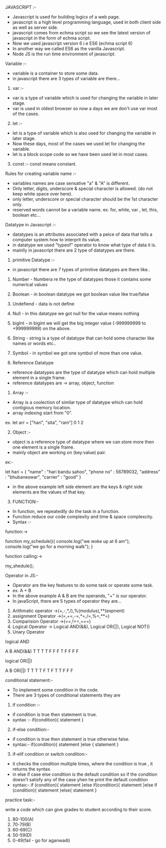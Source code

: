 JAVASCRIPT :- 

- Javascript is used for building logics of a web page. 
- javascript is a high level programming language, used in both client side as well as server side. 
- javascript comes from echma script so we see the latest version of javascript in the form of echma script. 
- Now we used javascript version 6 i.e ES6 (echma script 6)
- In another way we called ES6 as the vanilla Javascript.
- Node JS is the run time environment of javascript. 

Variable :- 

- variable is a container to store some data.
- in javascript there are 3 types of variable are there...

1. var :-

- var is a type of variable which is used for changing the variable in later stage. 
- var is used in oldest browser so now a days we are don't use var most of the cases. 

2. let :- 

- let is a type of variable which is also used for changing the variable in later stage.
- Now these days, most of the cases we used let for changing the variable.
- let is a block scope code so we have been used let in most cases. 

3. const :- const means constant. 

Rules for creating variable name :- 

- variables names are case sensative "a" & "A" is different.
- Only letter, digits, underscore & special character is allowed. (do not keep white space over here).
- only letter, underscore or special character should be the 1st character only. 
- reserved words cannot be a variable name. 
ex. for, while, var , let, this, boolean etc... 

Datatype in Javascript :- 

- datatypes is an attributes associated with a peice of data that tells a computer system how to interprit its value. 
- in datatype we used "typeof" operator to know what type of data it is. 
- mainlly in javascript there are 2 type of datatypes are there. 

1. primitive Datatype :- 

- in javascript there are 7 types of primitive datatypes are there like..

1. Number - Numbera re the type of datatypes those it contains some numerical values
2. Boolean - in boolean datatype we got boolean value like true/false
3. Undefiend - data is not define
4. Null - in this datatype we got null for the value means nothing
5. bigInt - in bigint we will get the big integer value (-999999999 to +999999999) on the above.
6. String - string is a type of datatype that can hold some character like names or words etc.. 
7. Symbol - in symbol we got one symbol of more than one value.

2. Reference Datatype

- reference datatypes are the type of datatype which can hold multiple element in a single frame.
- reference datatypes are -> array, object, function

1. Array :- 

- Array is a coolection of similar type of datatype which can hold contigious memory location. 
- array indexing start from "0".

ex. let arr = ["hari", "sita", "ram"]
                 0        1       2

2. Object :- 

- object is a reference type of datatype where we can store more then one element is a single frame. 
- mainly object are working on (key:value) pair.

ex:- 

let hari = {
    "name" : "hari bandu sahoo",
    "phone no" : 56789032,
    "address" : "bhubaneswar",
    "carrier" : "good"
}

- in the above example left side element are the keys & right side elements are the values of that key.


3. FUNCTION:-

- In function, we repeatedlly do the task in a function.
- Function reduce our code complexity and time & space complexcity.
- Syntax :-


function:->

function my_schedule(){
    console.log("we woke up at 6 am");
    console.log("we go for a morning walk");
}

function calling:->

my_shedule();

Operator in JS:-

- Operator are the key features to do some task or operate some task.
- ex. A + B
- In the above example A & B are the operands, "+" is our operator.
- In javaScript, there are 5 types of operator they are...


1. Arithmatic operator ->(+,-,*,/),%(modulus),**(expnent)
2. assignment Operator ->(=,+=,-=,*=,/=,%=,**=)
3. Comparision Operator ->(==,!==,===)
4. Logical Operator -> Logical AND(&&), Logical OR(||), Logical NOT()
5. Unary Operator


logical AND

A  B  AND(&&)
T  T     T
T  F     F
F  T     F
F  F     F


logical OR(||)

A  B  OR(||)
T  T     T
T  F     T
F  T     T
F  F     F

conditional statement:-

- To implement some condition in the code.
- There are 3 types of conditional statements they are 

1. if condition :-

- if condition is true then statement is true.
- syntax :-
  if(condition){
    statement
  }


2. if-else condition:-
 
- if condition is true then statement is true otherwise false.
- syntax:-
 if(condition){
    statement
 }else {
    statement
 }

3. if-elif condition or switch condition:-

- it checks the condition multiple times, where the condition is true , it returns the syntax.
- in else if case else condition is the default condition so if the condition doesn't satisfy any of the case yhen he print the default condition
- syntax:-
  if (condition){
    statement
  }else if(condition){
    statement
  }else if (condition){
    statement
  }else{
    statement
  }

practice task:-

write a code which can give grades to student according to their score.
1. 80-100(A)
2. 70-79(B)
3. 60-69(C)
4. 50-59(D)
5. 0-49(fail - go for aganwadi)
